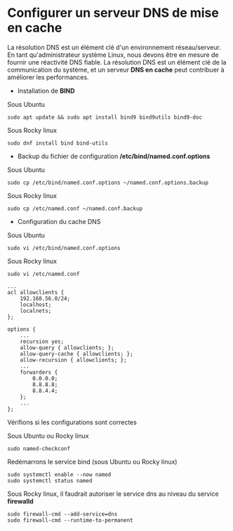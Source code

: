 # Configurer un serveur DNS de mise en cache

La résolution DNS est un élément clé d'un environnement réseau/serveur. En tant qu'administrateur système Linux, nous devons être en mesure de fournir une réactivité DNS fiable. La résolution DNS est un élément clé de la communication du système, et un serveur **DNS en cache** peut contribuer à améliorer les performances.

- Installation de **BIND**

Sous Ubuntu

```
sudo apt update && sudo apt install bind9 bind9utils bind9-doc
```

Sous Rocky linux

```
sudo dnf install bind bind-utils
```

- Backup du fichier de configuration **/etc/bind/named.conf.options**

Sous Ubuntu

```
sudo cp /etc/bind/named.conf.options ~/named.conf.options.backup
```

Sous Rocky linux

```
sudo cp /etc/named.conf ~/named.conf.backup
```

- Configuration du cache DNS

Sous Ubuntu

```
sudo vi /etc/bind/named.conf.options
```

Sous Rocky linux

```
sudo vi /etc/named.conf
```

```
...
acl allowclients {
    192.168.56.0/24;
    localhost;
    localnets;
};

options {
    ...
    recursion yes;
    allow-query { allowclients; };
    allow-query-cache { allowclients; };
    allow-recursion { allowclients; };
    ...
    forwarders {
	    0.0.0.0;
        8.8.8.8;
        8.8.4.4;
	};
    ...
};
```

Vérifions si les configurations sont correctes

Sous Ubuntu ou Rocky linux

```
sudo named-checkconf
```

Redémarrons le service bind (sous Ubuntu ou Rocky linux)

```
sudo systemctl enable --now named
sudo systemctl status named
```

Sous Rocky linux, il faudrait autoriser le service dns au niveau du service **firewalld**

```
sudo firewall-cmd --add-service=dns
sudo firewall-cmd --runtime-to-permanent
```